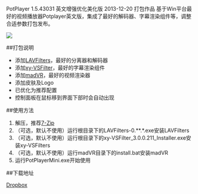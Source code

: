 PotPlayer 1.5.43031 英文增强优化美化版
2013-12-20
打包作品
基于Win平台最好的视频播放器Potplayer英文版，集成了最好的解码器、字幕渲染组件等，调整合适参数打包发布。

![](/image/0001.png)

##打包说明

- 添加[LAVFilters](http://forum.doom9.org/showthread.php?t=156191)，最好的分离器和解码器
- 添加[xy-VSFilter](https://code.google.com/p/xy-vsfilter/)，最好的字幕渲染组件
- 添加[madVR](http://forum.doom9.org/showthread.php?t=146228)，最好的视频渲染器
- 添加皮肤及Logo
- 已优化为推荐配置
- 控制面板在鼠标移到界面下部时会自动出现

##使用方法

1. 解压，推荐[7-Zip](http://www.7-zip.org/)
2. （可选，默认不使用）运行根目录下的LAVFilters-0.**.*.exe安装LAVFilters
3. （可选，默认不使用）运行根目录下的xy-VSFilter_3.0.0.211_Installer.exe安装xy-VSFilters
4. （可选，默认不使用）运行madVR目录下的install.bat安装madVR
5. 运行PotPlayerMini.exe开始使用

##下载地址

[Dropbox](https://www.dropbox.com/s/x7ync2p9t3bxcdf/PotPlayer_1.6.48576%4020140717.7z)
